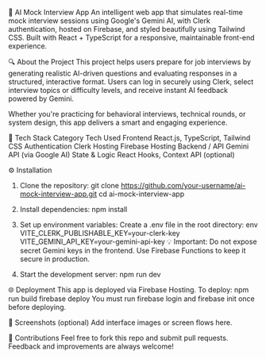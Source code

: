 🧠 AI Mock Interview App
An intelligent web app that simulates real-time mock interview sessions using Google's Gemini AI, with Clerk authentication, hosted on Firebase, and styled beautifully using Tailwind CSS. Built with React + TypeScript for a responsive, maintainable front-end experience.

🔍 About the Project
This project helps users prepare for job interviews by generating realistic AI-driven questions and evaluating responses in a structured, interactive format. Users can log in securely using Clerk, select interview topics or difficulty levels, and receive instant AI feedback powered by Gemini.

Whether you're practicing for behavioral interviews, technical rounds, or system design, this app delivers a smart and engaging experience.

🚀 Tech Stack
Category	Tech Used
Frontend	React.js, TypeScript, Tailwind CSS
Authentication	Clerk
Hosting	Firebase Hosting
Backend / API	Gemini API (via Google AI)
State & Logic	React Hooks, Context API (optional)

⚙️ Installation
1. Clone the repository:
git clone https://github.com/your-username/ai-mock-interview-app.git
cd ai-mock-interview-app
2. Install dependencies:
npm install
3. Set up environment variables:
Create a .env file in the root directory:
env
VITE_CLERK_PUBLISHABLE_KEY=your-clerk-key
VITE_GEMINI_API_KEY=your-gemini-api-key
💡 Important: Do not expose secret Gemini keys in the frontend. Use Firebase Functions to keep it secure in production.

4. Start the development server:
npm run dev

🌐 Deployment
This app is deployed via Firebase Hosting. To deploy:
npm run build
firebase deploy
You must run firebase login and firebase init once before deploying.

📸 Screenshots (optional)
Add interface images or screen flows here.

🙌 Contributions
Feel free to fork this repo and submit pull requests. Feedback and improvements are always welcome!


